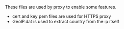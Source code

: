 These files are used by proxy to enable some features. 

* cert and key pem files are used for HTTPS proxy
* GeoIP.dat is used to extract country from the ip itself
